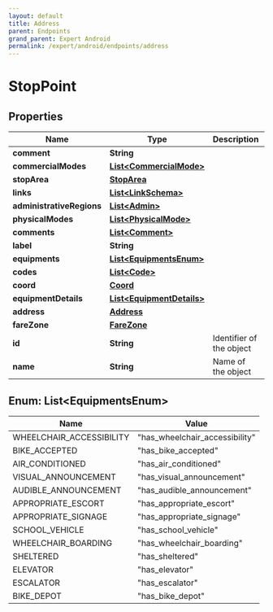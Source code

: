 ```yaml
---
layout: default
title: Address
parent: Endpoints
grand_parent: Expert Android
permalink: /expert/android/endpoints/address
---
```


# StopPoint

## Properties
Name | Type | Description | Notes
------------ | ------------- | ------------- | -------------
**comment** | **String** |  |  [optional]
**commercialModes** | [**List&lt;CommercialMode&gt;**](CommercialMode.md) |  |  [optional]
**stopArea** | [**StopArea**](StopArea.md) |  |  [optional]
**links** | [**List&lt;LinkSchema&gt;**](LinkSchema.md) |  | 
**administrativeRegions** | [**List&lt;Admin&gt;**](Admin.md) |  |  [optional]
**physicalModes** | [**List&lt;PhysicalMode&gt;**](PhysicalMode.md) |  |  [optional]
**comments** | [**List&lt;Comment&gt;**](Comment.md) |  |  [optional]
**label** | **String** |  |  [optional]
**equipments** | [**List&lt;EquipmentsEnum&gt;**](#List&lt;EquipmentsEnum&gt;) |  | 
**codes** | [**List&lt;Code&gt;**](Code.md) |  |  [optional]
**coord** | [**Coord**](Coord.md) |  |  [optional]
**equipmentDetails** | [**List&lt;EquipmentDetails&gt;**](EquipmentDetails.md) |  |  [optional]
**address** | [**Address**](Address.md) |  |  [optional]
**fareZone** | [**FareZone**](FareZone.md) |  |  [optional]
**id** | **String** | Identifier of the object | 
**name** | **String** | Name of the object | 


<a name="List<EquipmentsEnum>"></a>
## Enum: List&lt;EquipmentsEnum&gt;
Name | Value
---- | -----
WHEELCHAIR_ACCESSIBILITY | &quot;has_wheelchair_accessibility&quot;
BIKE_ACCEPTED | &quot;has_bike_accepted&quot;
AIR_CONDITIONED | &quot;has_air_conditioned&quot;
VISUAL_ANNOUNCEMENT | &quot;has_visual_announcement&quot;
AUDIBLE_ANNOUNCEMENT | &quot;has_audible_announcement&quot;
APPROPRIATE_ESCORT | &quot;has_appropriate_escort&quot;
APPROPRIATE_SIGNAGE | &quot;has_appropriate_signage&quot;
SCHOOL_VEHICLE | &quot;has_school_vehicle&quot;
WHEELCHAIR_BOARDING | &quot;has_wheelchair_boarding&quot;
SHELTERED | &quot;has_sheltered&quot;
ELEVATOR | &quot;has_elevator&quot;
ESCALATOR | &quot;has_escalator&quot;
BIKE_DEPOT | &quot;has_bike_depot&quot;




